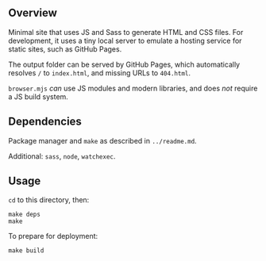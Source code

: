 ## Overview

Minimal site that uses JS and Sass to generate HTML and CSS files. For development, it uses a tiny local server to emulate a hosting service for static sites, such as GitHub Pages.

The output folder can be served by GitHub Pages, which automatically resolves `/` to `index.html`, and missing URLs to `404.html`.

`browser.mjs` _can_ use JS modules and modern libraries, and does _not_ require a JS build system.

## Dependencies

Package manager and `make` as described in `../readme.md`.

Additional: `sass`, `node`, `watchexec`.

## Usage

`cd` to this directory, then:

    make deps
    make

To prepare for deployment:

    make build
